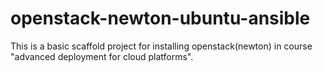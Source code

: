 openstack-newton-ubuntu-ansible
========================
This is a basic scaffold project for installing openstack(newton) in course "advanced deployment for cloud platforms".
